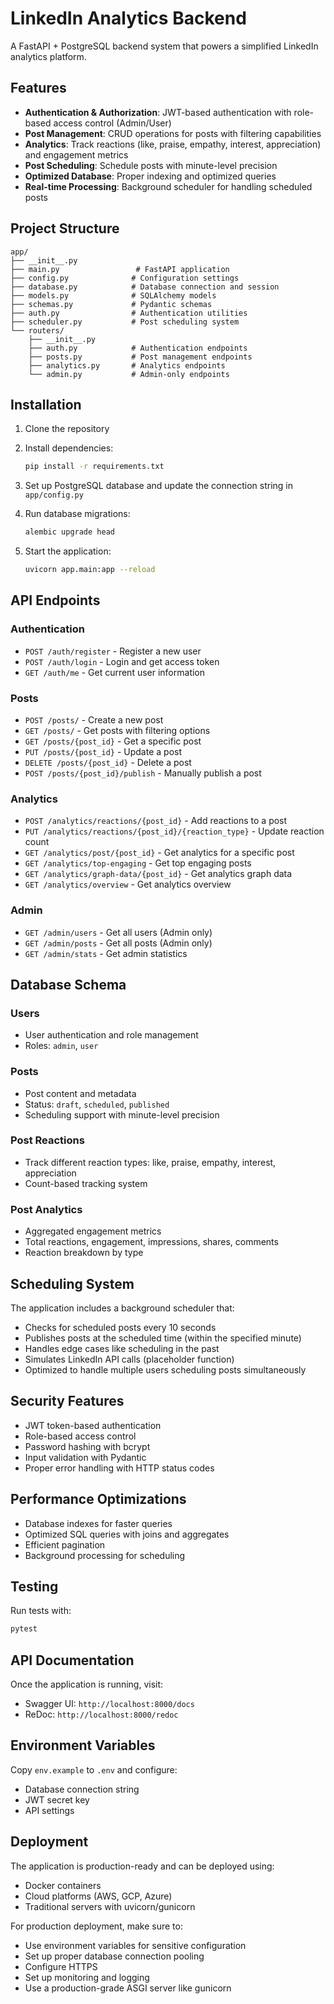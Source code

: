 # LinkedIn Analytics Backend

A FastAPI + PostgreSQL backend system that powers a simplified LinkedIn analytics platform.

## Features

- **Authentication & Authorization**: JWT-based authentication with role-based access control (Admin/User)
- **Post Management**: CRUD operations for posts with filtering capabilities
- **Analytics**: Track reactions (like, praise, empathy, interest, appreciation) and engagement metrics
- **Post Scheduling**: Schedule posts with minute-level precision
- **Optimized Database**: Proper indexing and optimized queries
- **Real-time Processing**: Background scheduler for handling scheduled posts

## Project Structure

```
app/
├── __init__.py
├── main.py                 # FastAPI application
├── config.py              # Configuration settings
├── database.py            # Database connection and session
├── models.py              # SQLAlchemy models
├── schemas.py             # Pydantic schemas
├── auth.py                # Authentication utilities
├── scheduler.py           # Post scheduling system
└── routers/
    ├── __init__.py
    ├── auth.py            # Authentication endpoints
    ├── posts.py           # Post management endpoints
    ├── analytics.py       # Analytics endpoints
    └── admin.py           # Admin-only endpoints
```

## Installation

1. Clone the repository
2. Install dependencies:
   ```bash
   pip install -r requirements.txt
   ```

3. Set up PostgreSQL database and update the connection string in `app/config.py`

4. Run database migrations:
   ```bash
   alembic upgrade head
   ```

5. Start the application:
   ```bash
   uvicorn app.main:app --reload
   ```

## API Endpoints

### Authentication
- `POST /auth/register` - Register a new user
- `POST /auth/login` - Login and get access token
- `GET /auth/me` - Get current user information

### Posts
- `POST /posts/` - Create a new post
- `GET /posts/` - Get posts with filtering options
- `GET /posts/{post_id}` - Get a specific post
- `PUT /posts/{post_id}` - Update a post
- `DELETE /posts/{post_id}` - Delete a post
- `POST /posts/{post_id}/publish` - Manually publish a post

### Analytics
- `POST /analytics/reactions/{post_id}` - Add reactions to a post
- `PUT /analytics/reactions/{post_id}/{reaction_type}` - Update reaction count
- `GET /analytics/post/{post_id}` - Get analytics for a specific post
- `GET /analytics/top-engaging` - Get top engaging posts
- `GET /analytics/graph-data/{post_id}` - Get analytics graph data
- `GET /analytics/overview` - Get analytics overview

### Admin
- `GET /admin/users` - Get all users (Admin only)
- `GET /admin/posts` - Get all posts (Admin only)
- `GET /admin/stats` - Get admin statistics

## Database Schema

### Users
- User authentication and role management
- Roles: `admin`, `user`

### Posts
- Post content and metadata
- Status: `draft`, `scheduled`, `published`
- Scheduling support with minute-level precision

### Post Reactions
- Track different reaction types: like, praise, empathy, interest, appreciation
- Count-based tracking system

### Post Analytics
- Aggregated engagement metrics
- Total reactions, engagement, impressions, shares, comments
- Reaction breakdown by type

## Scheduling System

The application includes a background scheduler that:
- Checks for scheduled posts every 10 seconds
- Publishes posts at the scheduled time (within the specified minute)
- Handles edge cases like scheduling in the past
- Simulates LinkedIn API calls (placeholder function)
- Optimized to handle multiple users scheduling posts simultaneously

## Security Features

- JWT token-based authentication
- Role-based access control
- Password hashing with bcrypt
- Input validation with Pydantic
- Proper error handling with HTTP status codes

## Performance Optimizations

- Database indexes for faster queries
- Optimized SQL queries with joins and aggregates
- Efficient pagination
- Background processing for scheduling

## Testing

Run tests with:
```bash
pytest
```

## API Documentation

Once the application is running, visit:
- Swagger UI: `http://localhost:8000/docs`
- ReDoc: `http://localhost:8000/redoc`

## Environment Variables

Copy `env.example` to `.env` and configure:
- Database connection string
- JWT secret key
- API settings

## Deployment

The application is production-ready and can be deployed using:
- Docker containers
- Cloud platforms (AWS, GCP, Azure)
- Traditional servers with uvicorn/gunicorn

For production deployment, make sure to:
- Use environment variables for sensitive configuration
- Set up proper database connection pooling
- Configure HTTPS
- Set up monitoring and logging
- Use a production-grade ASGI server like gunicorn
